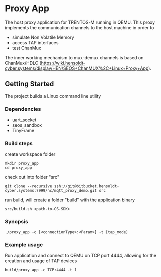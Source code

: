 # Proxy App

The host proxy application for TRENTOS-M running in QEMU.
This proxy implements the communication channels to the host machine in order to

* simulate Non Volatile Memory
* access TAP interfaces
* test ChanMux

The inner working mechanism to mux-demux channels is based on ChanMux/HDLC (https://wiki.hensoldt-cyber.systems/display/HEN/SEOS+ChanMUX%2C+Linux+Proxy+App).

## Getting Started

The project builds a Linux command line utility

### Dependencies

* uart\_socket
* seos\_sandbox
* TinyFrame

### Build steps

create workspace folder

    mkdir proxy_app
    cd proxy_app

check out into folder "src"

    git clone --recursive ssh://git@bitbucket.hensoldt-cyber.systems:7999/hc/mqtt_proxy_demo.git src

run build, will create a folder "build" with the application binary

    src/build.sh <path-to-OS-SDK>

### Synopsis
    ./proxy_app -c [<connectionType>:<Param>] -t [tap_mode]


### Example usage
Run application and connect to QEMU on TCP port 4444, allowing for the creation and usage of TAP devices

    build/proxy_app -c TCP:4444 -t 1
